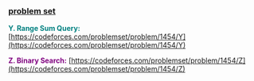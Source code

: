 ### [problem set ](https://docs.google.com/document/d/12ndPYTf-_n3Lp1MJCfz4dmUdqxWCyGx0drXepV04HKQ/edit)

<font color="teal">**Y. Range Sum Query:**</font> [https://codeforces.com/problemset/problem/1454/Y](https://codeforces.com/problemset/problem/1454/Y)

<font color="purple">**Z. Binary Search:**</font> [https://codeforces.com/problemset/problem/1454/Z](https://codeforces.com/problemset/problem/1454/Z)
